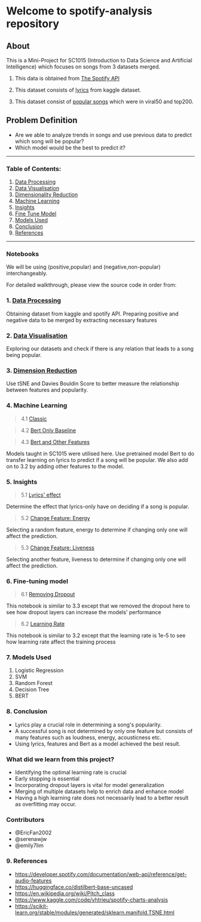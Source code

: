 # Welcome to spotify-analysis repository

## About

This is a Mini-Project for SC1015 (Introduction to Data Science and Artificial Intelligence) which focuses on songs from 3 datasets merged.

1. This data is obtained from [The Spotify API](https://developer.spotify.com/documentation/web-api)

2. This dataset consists of [lyrics](https://www.kaggle.com/datasets/nikhilnayak123/5-million-song-lyrics-dataset) from kaggle dataset. 

3. This dataset consist of [popular songs](https://www.kaggle.com/datasets/dhruvildave/spotify-charts) which were in viral50 and top200.

## Problem Definition

- Are we able to analyze trends in songs and use previous data to predict which song will be popular?
- Which model would be the best to predict it?

---
### Table of Contents:
1. [Data Processing](#1-Data-Processing)
2. [Data Visualisation](#2-Data-Visualisation)
3. [Dimensionality Reduction](#3-Dimensionality-Reduction)
4. [Machine Learning](#4-Machine-Leanring)
5. [Insights](#5-Clustering)
6. [Fine Tune Model](#6-Fine-Tuning)
7. [Models Used](#7-Models-Used)
8. [Conclusion](#8-Conclusion)
9. [References](#9-References)

---

### Notebooks

We will be using (positive,popular) and (negative,non-popular) interchangeably. 

For detailed walkthrough, please view the source code in order from:

### 1. [Data Processing](https://github.com/emily7lim/B133_Grp9/blob/main/1DataProcessing.ipynb)

Obtaining dataset from kaggle and spotify API. Preparing positive and negative data to be merged by extracting necessary features

### 2. [Data Visualisation](https://github.com/emily7lim/B133_Grp9/blob/main/2.1EDA.ipynb) 

Exploring our datasets and check if there is any relation that leads to a song being popular.

### 3. [Dimension Reduction](https://github.com/emily7lim/B133_Grp9/blob/main/2.2EDA_dimensionReduction.ipynb)

 Use tSNE and Davies Bouldin Score to better measure the relationship between features and popularity.

### 4. Machine Learning

> 4.1 [Classic](https://github.com/emily7lim/B133_Grp9/blob/main/3.1MachineLearning.ipynb) 

> 4.2 [Bert Only Baseline](https://github.com/emily7lim/B133_Grp9/blob/main/3.2BERTOnlyBaselineModel.ipynb)

> 4.3 [Bert and Other Features](https://github.com/emily7lim/B133_Grp9/blob/main/3.3BERTAndOtherFeaturesModel.ipynb)

        
Models taught in SC1015 were utilised here. Use pretrained model Bert to do transfer learning on lyrics to predict if a song will be popular. We also add on to 3.2 by adding other features to the model.

### 5. Insights
> 5.1 [Lyrics' effect](https://github.com/emily7lim/B133_Grp9/blob/main/4.1Insights_HowLyricsAffectSongs.ipynb)

Determine the effect that lyrics-only have on deciding if a song is popular. 
> 5.2 [Change Feature: Energy](https://github.com/emily7lim/B133_Grp9/blob/main/4.2Insights_HowOneFeatureAffectPopularity_Energy.ipynb)
        
Selecting a random feature, energy to determine if changing only one will affect the prediction.
> 5.3 [Change Feature: Liveness](https://github.com/emily7lim/B133_Grp9/blob/main/4.2Insights_HowOneFeatureAffectPopularity_Liveness.ipynb)

Selecting another feature, liveness to determine if changing only one will affect the prediction.
### 6. Fine-tuning model
> 6.1 [Removing Dropout](https://github.com/emily7lim/B133_Grp9/blob/main/5.1HowDropoutAffectModels.ipynb)
    
This notebook is similar to 3.3 except that we removed the dropout here to see how dropout layers can increase the models' performance
> 6.2 [Learning Rate](https://github.com/emily7lim/B133_Grp9/blob/main/5.2HowLearningRateAffectModels.ipynb)

This notebook is similar to 3.2 except that the learning rate is 1e-5 to see how learning rate  affect the  training process


### 7. Models Used

1. Logistic Regression
2. SVM
3. Random Forest
4. Decision Tree
5. BERT

### 8. Conclusion

- Lyrics play a crucial role in determining a song's popularity. 
- A successful song is not determined by only one feature but consists of many features such as loudness, energy, acousticness etc.
- Using lyrics, features and Bert as a model achieved the best result.

### What did we learn from this project?

- Identifying the optimal learning rate is crucial
- Early stopping is essential
- Incorporating dropout layers is vital for model generalization
- Merging of multiple datasets help to enrich data and enhance model
- Having a high learning rate does not necessarily lead to a better result as overfitting may occur.

### Contributors

- @EricFan2002
- @serenawjw
- @emily7lim

### 9. References

- https://developer.spotify.com/documentation/web-api/reference/get-audio-features
- https://huggingface.co/distilbert-base-uncased
- https://en.wikipedia.org/wiki/Pitch_class
- https://www.kaggle.com/code/vhtrieu/spotify-charts-analysis
- https://scikit-learn.org/stable/modules/generated/sklearn.manifold.TSNE.html
